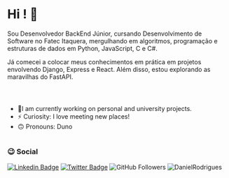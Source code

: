 # Hi ! 👋

Sou Desenvolvedor BackEnd Júnior, cursando Desenvolvimento de Software no Fatec Itaquera, mergulhando em algoritmos, programação e estruturas de dados em Python, JavaScript, C e C#.<br>

Já comecei a colocar meus conhecimentos em prática em projetos envolvendo Django, Express e React. Além disso, estou explorando as maravilhas do FastAPI.
<br><br>

#

- 🔭I am currently working on personal and university projects.
- ⚡ Curiosity: I love meeting new places!
- 🙃 Pronouns: Duno

#
 
 ### :wink: Social
[![Linkedin Badge](https://img.shields.io/badge/LinkedIn-0077B5?style=for-the-badge&logo=linkedin&logoColor=white&link=https://www.linkedin.com/in/danielvor/)](https://www.linkedin.com/in/danielvor/)
[![Twitter Badge](https://img.shields.io/badge/Twitter-1877F2?style=for-the-badge&logo=twitter&logoColor=white&link=https://www.twitter.com/danielvor_/)](https://www.twitter.com/danielvor_/)
![GitHub Followers](https://img.shields.io/github/followers/dunodaniel?label=Follow&style=for-the-badge)
![DanielRodrigues](https://komarev.com/ghpvc/?username=dunodaniel)
